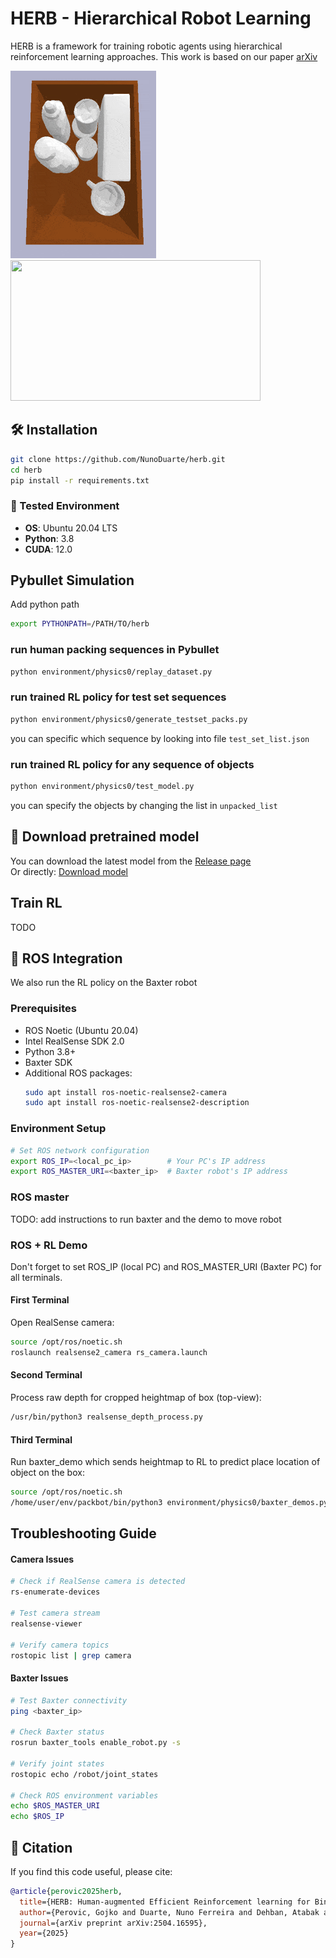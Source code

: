 # HERB - Hierarchical Robot Learning
HERB is a framework for training robotic agents using hierarchical reinforcement learning approaches. This work is based on our paper 
[arXiv](https://arxiv.org/pdf/2504.16595)

<img src="media/pybullet_gif.gif" width="233" height="300" /> <img src="media/second_gif.gif" width="400" height="225" />

## 🛠️ Installation

```bash
git clone https://github.com/NunoDuarte/herb.git
cd herb
pip install -r requirements.txt
```
### 🔧 Tested Environment
- **OS**: Ubuntu 20.04 LTS
- **Python**: 3.8
- **CUDA**: 12.0

## Pybullet Simulation
Add python path
```bash
export PYTHONPATH=/PATH/TO/herb
```
### run human packing sequences in Pybullet
```bash
python environment/physics0/replay_dataset.py
```
### run trained RL policy for test set sequences
```bash
python environment/physics0/generate_testset_packs.py
```
you can specific which sequence by looking into file ```test_set_list.json```
### run trained RL policy for any sequence of objects
```bash
python environment/physics0/test_model.py
```
you can specify the objects by changing the list in ```unpacked_list```

## 🔽 Download pretrained model

You can download the latest model from the [Release page](https://github.com/NunoDuarte/herb/releases/latest)  
Or directly: [Download model](https://github.com/NunoDuarte/herb/releases/download/v1.0/sac_model_c09s01.pkl)

## Train RL 
TODO

## 🤖 ROS Integration
We also run the RL policy on the Baxter robot 
### Prerequisites
- ROS Noetic (Ubuntu 20.04)
- Intel RealSense SDK 2.0
- Python 3.8+
- Baxter SDK
- Additional ROS packages:
  ```bash
  sudo apt install ros-noetic-realsense2-camera
  sudo apt install ros-noetic-realsense2-description

### Environment Setup
```bash
# Set ROS network configuration
export ROS_IP=<local_pc_ip>        # Your PC's IP address
export ROS_MASTER_URI=<baxter_ip>  # Baxter robot's IP address
```

### ROS master
TODO: add instructions to run baxter and the demo to move robot

### ROS + RL Demo
Don't forget to set ROS_IP (local PC) and ROS_MASTER_URI (Baxter PC) for all terminals.
#### First Terminal
Open RealSense camera:
```bash
source /opt/ros/noetic.sh
roslaunch realsense2_camera rs_camera.launch
```

#### Second Terminal
Process raw depth for cropped heightmap of box (top-view):
```bash
/usr/bin/python3 realsense_depth_process.py
```

#### Third Terminal
Run baxter_demo which sends heightmap to RL to predict place location of object on the box:
```bash
source /opt/ros/noetic.sh
/home/user/env/packbot/bin/python3 environment/physics0/baxter_demos.py
```

## Troubleshooting Guide
#### Camera Issues
```bash
# Check if RealSense camera is detected
rs-enumerate-devices

# Test camera stream
realsense-viewer

# Verify camera topics
rostopic list | grep camera
```
#### Baxter Issues
```bash
# Test Baxter connectivity
ping <baxter_ip>

# Check Baxter status
rosrun baxter_tools enable_robot.py -s

# Verify joint states
rostopic echo /robot/joint_states

# Check ROS environment variables
echo $ROS_MASTER_URI
echo $ROS_IP
```

## 📄 Citation

If you find this code useful, please cite:
```bibtex
@article{perovic2025herb,
  title={HERB: Human-augmented Efficient Reinforcement learning for Bin-packing},
  author={Perovic, Gojko and Duarte, Nuno Ferreira and Dehban, Atabak and Teixeira, Gon{\c{c}}alo and Falotico, Egidio and Santos-Victor, Jos{\'e}},
  journal={arXiv preprint arXiv:2504.16595},
  year={2025}
}
```
